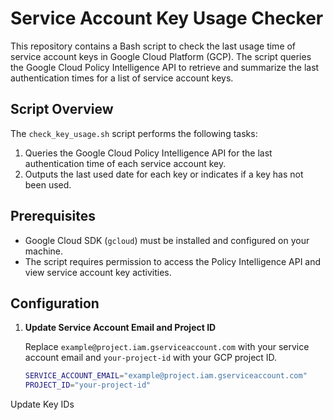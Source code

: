 # Service Account Key Usage Checker

This repository contains a Bash script to check the last usage time of service account keys in Google Cloud Platform (GCP). The script queries the Google Cloud Policy Intelligence API to retrieve and summarize the last authentication times for a list of service account keys.

## Script Overview

The `check_key_usage.sh` script performs the following tasks:
1. Queries the Google Cloud Policy Intelligence API for the last authentication time of each service account key.
2. Outputs the last used date for each key or indicates if a key has not been used.

## Prerequisites

- Google Cloud SDK (`gcloud`) must be installed and configured on your machine.
- The script requires permission to access the Policy Intelligence API and view service account key activities.

## Configuration

1. **Update Service Account Email and Project ID**

   Replace `example@project.iam.gserviceaccount.com` with your service account email and `your-project-id` with your GCP project ID.

   ```bash
   SERVICE_ACCOUNT_EMAIL="example@project.iam.gserviceaccount.com"
   PROJECT_ID="your-project-id"
Update Key IDs

